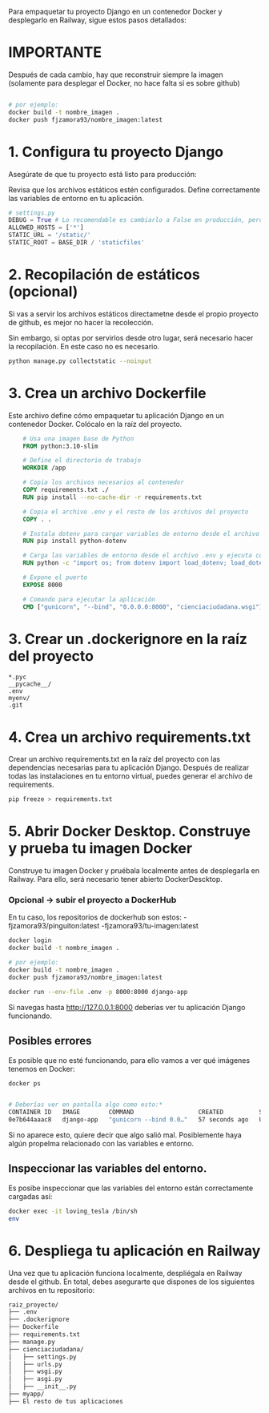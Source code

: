 
Para empaquetar tu proyecto Django en un contenedor Docker y desplegarlo en Railway, sigue estos pasos detallados:

# IMPORTANTE

Después de cada cambio, hay que reconstruir siempre la imagen (solamente para desplegar el Docker, no hace falta si es sobre github)

```bash

# por ejemplo:
docker build -t nombre_imagen .
docker push fjzamora93/nombre_imagen:latest

```


# 1. Configura tu proyecto Django
Asegúrate de que tu proyecto está listo para producción:

Revisa que los archivos estáticos estén configurados.
Define correctamente las variables de entorno en tu aplicación.

```python
# settings.py
DEBUG = True # Lo recomendable es cambiarlo a False en producción, pero puede ser útil para detectar errores en el despliegue.
ALLOWED_HOSTS = ['*']  
STATIC_URL = '/static/'
STATIC_ROOT = BASE_DIR / 'staticfiles'
```

# 2. Recopilación de estáticos (opcional)

Si vas a servir los archivos estáticos directametne desde el propio proyecto de github, es mejor no hacer la recolección.

Sin embargo, si optas por servirlos desde otro lugar, será necesario hacer la recopilación. En este caso no es necesario.

```bash
python manage.py collectstatic --noinput
```

# 3. Crea un archivo Dockerfile

Este archivo define cómo empaquetar tu aplicación Django en un contenedor Docker. Colócalo en la raíz del proyecto.

```Dockerfile
    # Usa una imagen base de Python
    FROM python:3.10-slim

    # Define el directorio de trabajo
    WORKDIR /app

    # Copia los archivos necesarios al contenedor
    COPY requirements.txt ./
    RUN pip install --no-cache-dir -r requirements.txt

    # Copia el archivo .env y el resto de los archivos del proyecto
    COPY . .

    # Instala dotenv para cargar variables de entorno desde el archivo .env
    RUN pip install python-dotenv

    # Carga las variables de entorno desde el archivo .env y ejecuta collectstatic en el mismo comando
    RUN python -c "import os; from dotenv import load_dotenv; load_dotenv('.env'); os.system('python manage.py collectstatic --noinput')"

    # Expone el puerto
    EXPOSE 8000

    # Comando para ejecutar la aplicación
    CMD ["gunicorn", "--bind", "0.0.0.0:8000", "cienciaciudadana.wsgi"]
```


# 3. Crear un .dockerignore en la raíz del proyecto

```
*.pyc
__pycache__/
.env
myenv/
.git
```

# 4. Crea un archivo requirements.txt

Crear un archivo requirements.txt en la raíz del proyecto con las dependencias necesarias para tu aplicación Django.
Después de realizar todas las instalaciones en tu entorno virtual, puedes generar el archivo de requirements.

```bash
pip freeze > requirements.txt
```


# 5. Abrir Docker Desktop. Construye y prueba tu imagen Docker

Construye tu imagen Docker y pruébala localmente antes de desplegarla en Railway.
Para ello, será necesario tener abierto DockerDescktop.

### Opcional -> subir el proyecto a DockerHub
En tu caso, los repositorios de dockerhub son estos:
-fjzamora93/pinguiton:latest
-fjzamora93/tu-imagen:latest

```bash
docker login
docker build -t nombre_imagen .

# por ejemplo:
docker build -t nombre_imagen .
docker push fjzamora93/nombre_imagen:latest

docker run --env-file .env -p 8000:8000 django-app
```

Si navegas hasta http://127.0.0.1:8000 deberías ver tu aplicación Django funcionando.

## Posibles errores

Es posible que no esté funcionando, para ello vamos a ver qué imágenes tenemos en Docker:

```bash
docker ps


# Deberías ver en pantalla algo como esto:*
CONTAINER ID   IMAGE        COMMAND                  CREATED          STATUS          PORTS                    NAMES       
0e7b644aaac8   django-app   "gunicorn --bind 0.0…"   57 seconds ago   Up 56 seconds   0.0.0.0:8000->8000/tcp   loving_tesla
```

Si no aparece esto, quiere decir que algo salió mal. Posiblemente haya algún propelma relacionado con las variables e entorno.

## Inspeccionar las variables del entorno. 

Es posibe inspeccionar que las variables del entorno están correctamente cargadas así:

```bash
docker exec -it loving_tesla /bin/sh
env
```

# 6. Despliega tu aplicación en Railway

Una vez que tu aplicación funciona localmente, despliégala en Railway desde el github. En total, debes asegurarte que dispones de los siguientes archivos en tu repositorio:

```bash	
raiz_proyecto/
├── .env
├── .dockerignore
├── Dockerfile
├── requirements.txt
├── manage.py
├── cienciaciudadana/
│   ├── settings.py
│   ├── urls.py
│   ├── wsgi.py
│   ├── asgi.py
│   ├── __init__.py
├── myapp/
├── El resto de tus aplicaciones

```

